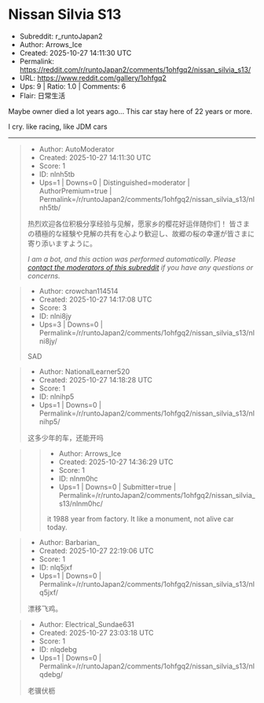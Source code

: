 # Nissan Silvia S13

- Subreddit: r_runtoJapan2
- Author: Arrows_Ice
- Created: 2025-10-27 14:11:30 UTC
- Permalink: https://reddit.com/r/runtoJapan2/comments/1ohfgq2/nissan_silvia_s13/
- URL: https://www.reddit.com/gallery/1ohfgq2
- Ups: 9 | Ratio: 1.0 | Comments: 6
- Flair: 日常生活


Maybe owner died a lot years ago... This car stay here of 22 years or
more.

I cry. like racing, like JDM cars


---

> - Author: AutoModerator
> - Created: 2025-10-27 14:11:30 UTC
> - Score: 1
> - ID: nlnh5tb
> - Ups=1 | Downs=0 | Distinguished=moderator | AuthorPremium=true | Permalink=/r/runtoJapan2/comments/1ohfgq2/nissan_silvia_s13/nlnh5tb/
>
> 热烈欢迎各位积极分享经验与见解，愿家乡的樱花好运伴随你们！
> 皆さまの積極的な経験や見解の共有を心より歓迎し、故郷の桜の幸運が皆さまに寄り添いますように。
> 
> *I am a bot, and this action was performed automatically. Please [contact the moderators of this subreddit](/message/compose/?to=/r/runtoJapan2) if you have any questions or concerns.*

> - Author: crowchan114514
> - Created: 2025-10-27 14:17:08 UTC
> - Score: 3
> - ID: nlni8jy
> - Ups=3 | Downs=0 | Permalink=/r/runtoJapan2/comments/1ohfgq2/nissan_silvia_s13/nlni8jy/
>
>   
> SAD

> - Author: NationalLearner520
> - Created: 2025-10-27 14:18:28 UTC
> - Score: 1
> - ID: nlnihp5
> - Ups=1 | Downs=0 | Permalink=/r/runtoJapan2/comments/1ohfgq2/nissan_silvia_s13/nlnihp5/
>
> 这多少年的车，还能开吗

>> - Author: Arrows_Ice
>> - Created: 2025-10-27 14:36:29 UTC
>> - Score: 1
>> - ID: nlnm0hc
>> - Ups=1 | Downs=0 | Submitter=true | Permalink=/r/runtoJapan2/comments/1ohfgq2/nissan_silvia_s13/nlnm0hc/
>>
>> it 1988 year from factory. It like a monument, not alive car today. 

> - Author: Barbarian_
> - Created: 2025-10-27 22:19:06 UTC
> - Score: 1
> - ID: nlq5jxf
> - Ups=1 | Downs=0 | Permalink=/r/runtoJapan2/comments/1ohfgq2/nissan_silvia_s13/nlq5jxf/
>
> 漂移飞鸡。

> - Author: Electrical_Sundae631
> - Created: 2025-10-27 23:03:18 UTC
> - Score: 1
> - ID: nlqdebg
> - Ups=1 | Downs=0 | Permalink=/r/runtoJapan2/comments/1ohfgq2/nissan_silvia_s13/nlqdebg/
>
> 老骥伏枥
